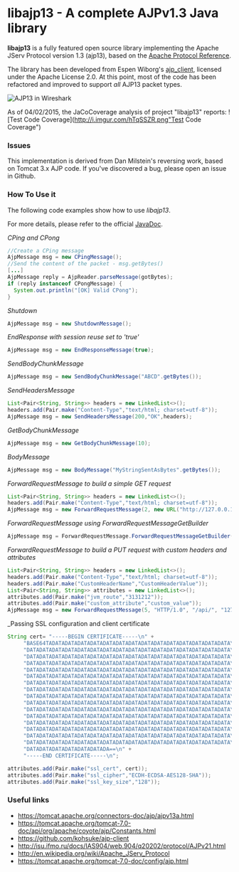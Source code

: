 # libajp13 - A complete AJPv1.3 Java library

**libajp13** is a fully featured open source library implementing the Apache JServ Protocol version 1.3 (ajp13), based on the [Apache Protocol Reference](https://tomcat.apache.org/connectors-doc/ajp/ajpv13a.html).

The library has been developed from Espen Wiborg's [ajp_client](https://github.com/espenhw/ajp-client), licensed under the Apache License 2.0.
At this point, most of the code has been refactored and improved to support *all* AJP13 packet types.  

![AJP13 in Wireshark](http://i.imgur.com/e9wTKDS.png "AJP13 in Wireshark")

As of 04/02/2015, the JaCoCoverage analysis of project "libajp13" reports: 
![Test Code Coverage](http://i.imgur.com/hTqSSZR.png"Test Code Coverage")

### Issues
This implementation is derived from Dan Milstein's reversing work, based on Tomcat 3.x AJP code. If you've discovered a bug, please open an issue in Github.

### How To Use it
The following code examples show how to use *libajp13*. 

For more details, please refer to the official [JavaDoc](http://ikkisoft.github.io/libajp13/).

_CPing and CPong_
```java
//Create a CPing message
AjpMessage msg = new CPingMessage();
//Send the content of the packet - msg.getBytes()
[...]
AjpMessage reply = AjpReader.parseMessage(gotBytes);
if (reply instanceof CPongMessage) {
  System.out.println("[OK] Valid CPong");
}
```
_Shutdown_
```java
AjpMessage msg = new ShutdownMessage();
```

_EndResponse with session reuse set to 'true'_
```java
AjpMessage msg = new EndResponseMessage(true);
```

_SendBodyChunkMessage_
```java
AjpMessage msg = new SendBodyChunkMessage("ABCD".getBytes());
```

_SendHeadersMessage_
```java
List<Pair<String, String>> headers = new LinkedList<>();
headers.add(Pair.make("Content-Type","text/html; charset=utf-8"));
AjpMessage msg = new SendHeadersMessage(200,"OK",headers);
```

_GetBodyChunkMessage_
```java
AjpMessage msg = new GetBodyChunkMessage(10);
```

_BodyMessage_
```java
AjpMessage msg = new BodyMessage("MyStringSentAsBytes".getBytes());
```

_ForwardRequestMessage to build a simple GET request_
```java
List<Pair<String, String>> headers = new LinkedList<>();
headers.add(Pair.make("Content-Type","text/html; charset=utf-8"));
AjpMessage msg = new ForwardRequestMessage(2, new URL("http://127.0.0.1/"), headers, null);
```

_ForwardRequestMessage using ForwardRequestMessageGetBuilder_
```java
AjpMessage msg = ForwardRequestMessage.ForwardRequestMessageGetBuilder(new URL("http://192.168.1.1/log/"));
```

_ForwardRequestMessage to build a PUT request with custom headers and attributes_
```java
List<Pair<String, String>> headers = new LinkedList<>();
headers.add(Pair.make("Content-Type","text/html; charset=utf-8"));
headers.add(Pair.make("CustomHeaderName","CustomHeaderValue"));
List<Pair<String, String>> attributes = new LinkedList<>();
attributes.add(Pair.make("jvm_route","3131212"));
attributes.add(Pair.make("custom_attribute","custom_value"));
AjpMessage msg = new ForwardRequestMessage(5, "HTTP/1.0", "/api/", "127.0.0.1", "localhost", "127.0.0.1", 8009, true, headers, attributes);
``` 

_Passing SSL configuration and client certificate
```java
String cert= "-----BEGIN CERTIFICATE-----\n" +
     "BASE64TADATADATADATADATADATADATADATADATADATADATADATADATADATADATA\n" +
     "DATADATADATADATADATADATADATADATADATADATADATADATADATADATADATADATA\n" +
     "DATADATADATADATADATADATADATADATADATADATADATADATADATADATADATADATA\n" +
     "DATADATADATADATADATADATADATADATADATADATADATADATADATADATADATADATA\n" +
     "DATADATADATADATADATADATADATADATADATADATADATADATADATADATADATADATA\n" +
     "DATADATADATADATADATADATADATADATADATADATADATADATADATADATADATADATA\n" +
     "DATADATADATADATADATADATADATADATADATADATADATADATADATADATADATADATA\n" +
     "DATADATADATADATADATADATADATADATADATADATADATADATADATADATADATADATA\n" +
     "DATADATADATADATADATADATADATADATADATADATADATADATADATADATADATADATA\n" +
     "DATADATADATADATADATADATADATADATADATADATADATADATADATADATADATADATA\n" +
     "DATADATADATADATADATADATADATADATADATADATADATADATADATADATADATADATA\n" +
     "DATADATADATADATADATADATADATADATADATADATADATADATADATADATADATADATA\n" +
     "DATADATADATADATADATADATADATADATADATADATADATADATADATADATADATADATA\n" +
     "DATADATADATADATADATADATADATADATADATADATADATADATADATADATADATADATA\n" +
     "DATADATADATADATADATADATADATADATADATADATADATADATADATADATADATADATA\n" +
     "DATADATADATADATADATADATADATADATADATADATADATADATADATADATADATADATA\n" +
     "DATADATADATADATADATADATADA==\n" +
     "-----END CERTIFICATE-----\n";

attributes.add(Pair.make("ssl_cert", cert));
attributes.add(Pair.make("ssl_cipher","ECDH-ECDSA-AES128-SHA"));
attributes.add(Pair.make("ssl_key_size","128"));
```

### Useful links
* https://tomcat.apache.org/connectors-doc/ajp/ajpv13a.html
* https://tomcat.apache.org/tomcat-7.0-doc/api/org/apache/coyote/ajp/Constants.html
* https://github.com/kohsuke/ajp-client
* http://isu.ifmo.ru/docs/IAS904/web.904/q20202/protocol/AJPv21.html
* http://en.wikipedia.org/wiki/Apache_JServ_Protocol
* https://tomcat.apache.org/tomcat-7.0-doc/config/ajp.html

